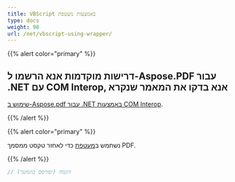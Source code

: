 ```yaml
---
title: VBScript באמצעות מעטפת
type: docs
weight: 90
url: /net/vbscript-using-wrapper/
---
```


{{% alert color="primary" %}}

## דרישות מוקדמות אנא הרשמו ל-Aspose.PDF עבור .NET עם COM Interop, אנא בדקו את המאמר שנקרא

[שימוש ב-Aspose.pdf עבור .NET באמצעות COM Interop](/pdf/net/use-aspose-pdf-for-net-via-com-interop/).

{{% /alert %}}

{{% alert color="primary" %}}

נשתמש ב[מעטפת](https://docs.aspose.com/pdf/net/creating-a-wrapper-assembly/) כדי לאחזר טקסט ממסמך PDF.

{{% /alert %}}

```cs
// דוגמה (יפורסם בהמשך)
```
